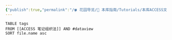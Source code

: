```yaml
---
{"publish":true,"permalink":"/🍀 花园导览/🧰 本库指南/Tutorials/本库ACCESS文件夹索引的索引.md","title":"本库ACCESS文件夹索引的索引","created":"2022-06-23","modified":"2023-03-14","cssclasses":""}
---
```


```dataview
TABLE tags
FROM [[ACCESS 笔记组织法]] AND #dataview
SORT file.name asc
```
